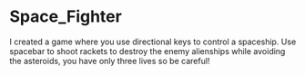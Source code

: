 # Space_Fighter
 
I created a game where you use directional keys to control a spaceship. Use spacebar to shoot rackets to destroy the enemy alienships while avoiding the asteroids, you have only three lives so be careful! 

